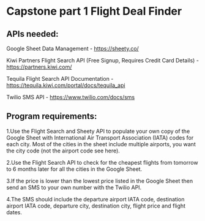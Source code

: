 # Capstone part 1 Flight Deal Finder 

## APIs needed:

Google Sheet Data Management - https://sheety.co/

Kiwi Partners Flight Search API (Free Signup, Requires Credit Card Details) - https://partners.kiwi.com/

Tequila Flight Search API Documentation - https://tequila.kiwi.com/portal/docs/tequila_api

Twilio SMS API - https://www.twilio.com/docs/sms

## Program requirements:

1.Use the Flight Search and Sheety API to populate your own copy of the Google Sheet with International Air Transport Association (IATA) codes for each city. Most of the cities in the sheet include multiple airports, you want the city code (not the airport code see here).

2.Use the Flight Search API to check for the cheapest flights from tomorrow to 6 months later for all the cities in the Google Sheet.

3.If the price is lower than the lowest price listed in the Google Sheet then send an SMS to your own number with the Twilio API.

4.The SMS should include the departure airport IATA code, destination airport IATA code, departure city, destination city, flight price and flight dates. 